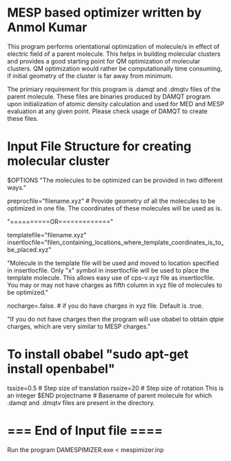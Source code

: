 # MESP based optimizer written by Anmol Kumar

This program performs orientational optimization of molecule/s
in effect of electric field of a parent molecule. This helps in building molecular clusters and 
provides a good starting point for QM optimization of molecular clusters. 
QM optimization would rather be computationally time consuming, if initial geometry of the cluster is far away from minimum.

The primiary requirement for this program is .damqt and .dmqtv files of the
parent molecule. These files are binaries produced by DAMQT program upon initialization
of atomic density calculation and used for MED and MESP evaluation at any given point.
Please check usage of DAMQT to create these files. 


# Input File Structure for creating molecular cluster

$OPTIONS
"The molecules to be optimized can be provided in two different ways."

preprocfile="filename.xyz" # Provide geometry of all the molecules to be optimized in one file. The coordinates of these molecules will be used as is.

"==========OR============="

templatefile="filename.xyz"
insertlocfile="filen_containing_locations_where_template_coordinates_is_to_be_placed.xyz"

"Molecule in the template file will be used and moved to location specified in insertlocfile.
Only "x" symbol in insertlocfile will be used to place the template molecule.
This allows easy use of cps-v.xyz file as insertlocfile.
You may or may not have charges as fifth column in xyz file of molecules to be optimized."

nocharge=.false. # if you do have charges in xyz file. Default is .true.

"If you do not have charges then the program will use obabel to obtain qtpie charges, which are very similar to MESP charges."
# To install obabel "sudo apt-get install openbabel"

tssize=0.5   #  Step size of translation
rssize=20    # Step size of rotation  This is an integer
$END
projectname  # Basename of parent molecule for which .damqt and .dmqtv files are present in the directory.

# === End of Input file ====

Run the program
DAMESPIMIZER.exe < mespimizer.inp
